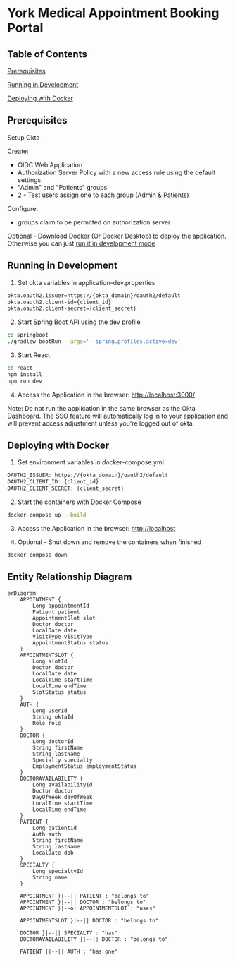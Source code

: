 # York Medical Appointment Booking Portal

## Table of Contents

<a href="#prerequisites">Prerequisites</a>

<a href="#running-in-development">Running in Development</a>

<a href="#deploying-with-docker">Deploying with Docker</a>


## Prerequisites
Setup Okta 

Create:
- OIDC Web Application
- Authorization Server Policy with a new access rule using the default settings.
- "Admin" and "Patients" groups
- 2 - Test users assign one to each group (Admin & Patients)

Configure:
- groups claim to be permitted on authorization server

Optional - Download Docker (Or Docker Desktop) to <a href="#deploying-with-docker">deploy</a> the application. Otherwise you can just <a href="#running-in-development">run it in development mode</a>


## Running in Development
1. Set okta variables in application-dev.properties
```bash
okta.oauth2.issuer=https://{okta_domain}/oauth2/default
okta.oauth2.client-id={client_id}
okta.oauth2.client-secret={client_secret}
```

2. Start Spring Boot API using the dev profile
```bash
cd springboot
./gradlew bootRun --args='--spring.profiles.active=dev'
```
3. Start React
```bash
cd react
npm install
npm run dev
```
4. Access the Application in the browser:
<a href="http://localhost:3000">http://localhost:3000/</a>

Note: Do not run the application in the same browser as the Okta Dashboard. The SSO feature will automatically log in to your application and will prevent access adjustment unless you're logged out of okta.

## Deploying with Docker
1. Set environment variables in docker-compose.yml
```bash
OAUTH2_ISSUER: https://{okta_domain}/oauth2/default
OAUTH2_CLIENT_ID: {client_id}
OAUTH2_CLIENT_SECRET: {client_secret}
```
2. Start the containers with Docker Compose
```bash
docker-compose up --build
```
3. Access the Application in the browser: <a href="http://localhost">http://localhost</a>

4. Optional - Shut down and remove the containers when finished
```bash
docker-compose down
```
## Entity Relationship Diagram

```mermaid
erDiagram
    APPOINTMENT {
        Long appointmentId
        Patient patient
        AppointmentSlot slot
        Doctor doctor
        LocalDate date
        VisitType visitType
        AppointmentStatus status
    }
    APPOINTMENTSLOT {
        Long slotId
        Doctor doctor
        LocalDate date
        LocalTime startTime
        LocalTime endTime
        SlotStatus status
    }
    AUTH {
        Long userId
        String oktaId
        Role role
    }
    DOCTOR {
        Long doctorId
        String firstName
        String lastName
        Specialty specialty
        EmploymentStatus employmentStatus
    }
    DOCTORAVAILABILITY {
        Long availabilityId
        Doctor doctor
        DayOfWeek dayOfWeek
        LocalTime startTime
        LocalTime endTime
    }
    PATIENT {
        Long patientId
        Auth auth
        String firstName
        String lastName
        LocalDate dob
    }
    SPECIALTY {
        Long specialtyId
        String name
    }

    APPOINTMENT }|--|| PATIENT : "belongs to"
    APPOINTMENT }|--|| DOCTOR : "belongs to"
    APPOINTMENT }|--o| APPOINTMENTSLOT : "uses"

    APPOINTMENTSLOT }|--|| DOCTOR : "belongs to"

    DOCTOR }|--|| SPECIALTY : "has"
    DOCTORAVAILABILITY }|--|| DOCTOR : "belongs to"

    PATIENT ||--|| AUTH : "has one"

```